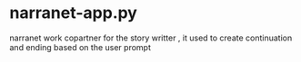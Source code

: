 # narranet-app.py
narranet work copartner for the story writter , it used to create continuation and ending based on the user prompt

